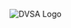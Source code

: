 ![DVSA Logo](https://assets.publishing.service.gov.uk/government/uploads/system/uploads/feature/image/11936/s300_dvsa.png)
